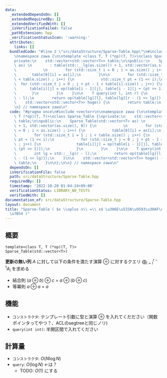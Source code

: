 ```yaml
---
data:
  _extendedDependsOn: []
  _extendedRequiredBy: []
  _extendedVerifiedWith: []
  _isVerificationFailed: false
  _pathExtension: hpp
  _verificationStatusIcon: ':warning:'
  attributes:
    links: []
  bundledCode: "#line 2 \"src/dataStructure/Sparse-Table.hpp\"\n#include <vector>\n\
    \nnamespace zawa {\n\ntemplate <class T, T (*op)(T, T)>\nclass Sparse_Table {\n\
    private:\n    std::vector<std::vector<T>> table;\n\npublic:\n    Sparse_Table(std::vector<T>\
    \ as) \n        : table(std::__lg(as.size()) + 1, std::vector(as.size(), 0)) {\n\
    \            \n        for (std::size_t i = 0 ; i < as.size() ; i++) {\n     \
    \       table[0][i] = as[i];\n        }\n\n        for (std::size_t i = 1 ; i\
    \ < table.size() ; i++) {\n            std::size_t pt = (1 << i);\n          \
    \  for (std::size_t j = 0 ; j + pt - 1 < table[i].size() ; j++) {\n          \
    \      table[i][j] = op(table[i - 1][j], table[i - 1][j + (pt >> 1)]);\n     \
    \       }\n        }\n    }\n\n    T query(int l, int r) {\n        int lg = std::__lg(r\
    \ - l);\n        return op(table[lg][l], table[lg][r - (1 << lg)]);\n    }\n\n\
    \    std::vector<std::vector<T>> hoge() {\n        return table;\n    }\n\n};\n\
    \n} // namespace zawa\n"
  code: "#pragma once\n#include <vector>\n\nnamespace zawa {\n\ntemplate <class T,\
    \ T (*op)(T, T)>\nclass Sparse_Table {\nprivate:\n    std::vector<std::vector<T>>\
    \ table;\n\npublic:\n    Sparse_Table(std::vector<T> as) \n        : table(std::__lg(as.size())\
    \ + 1, std::vector(as.size(), 0)) {\n            \n        for (std::size_t i\
    \ = 0 ; i < as.size() ; i++) {\n            table[0][i] = as[i];\n        }\n\n\
    \        for (std::size_t i = 1 ; i < table.size() ; i++) {\n            std::size_t\
    \ pt = (1 << i);\n            for (std::size_t j = 0 ; j + pt - 1 < table[i].size()\
    \ ; j++) {\n                table[i][j] = op(table[i - 1][j], table[i - 1][j +\
    \ (pt >> 1)]);\n            }\n        }\n    }\n\n    T query(int l, int r) {\n\
    \        int lg = std::__lg(r - l);\n        return op(table[lg][l], table[lg][r\
    \ - (1 << lg)]);\n    }\n\n    std::vector<std::vector<T>> hoge() {\n        return\
    \ table;\n    }\n\n};\n\n} // namespace zawa\n"
  dependsOn: []
  isVerificationFile: false
  path: src/dataStructure/Sparse-Table.hpp
  requiredBy: []
  timestamp: '2022-10-20 01:04:24+09:00'
  verificationStatus: LIBRARY_NO_TESTS
  verifiedWith: []
documentation_of: src/dataStructure/Sparse-Table.hpp
layout: document
title: "Sparse-Table ( $x \\oplus x\\ =\\ x$ \u306E\u533A\u9593\u30AF\u30A8\u30EA\u89E3\
  \u7B54 )"
---
```


## 概要

```
template<class T, T (*op)(T, T)>
Sparse_Table(std::vector<T>)
```

**更新の無い列** $A$ に対して以下の条件を満たす演算 $\oplus$ に対するクエリ $\displaystyle \bigoplus_{i = l}^{r - 1}A_i$ を求める

- 結合則 $(a \oplus b) \oplus c\ =\ a \oplus (b \oplus c)$
- 等冪則 $a \oplus a\ =\ a$

## 機能
 - `コンストラクタ`: テンプレート引数に型と演算 $\oplus$ を入れてくだださい（関数ポインタってやつ？、ACLのsegtreeと同じノリ)
- `query(int int)`:  半開区間で入れてください

## 計算量

- `コンストラクタ`: $O(N \log N)$
- `query`: $O(\log N)$ <-は？
	- TODO: $O(1)$ にする
